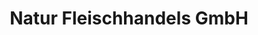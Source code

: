 ---
title: "Natur Fleischhandels GmbH"
url: /bollewick/natur-fleischhandels-gmbh/
shop: Metzgerei
---